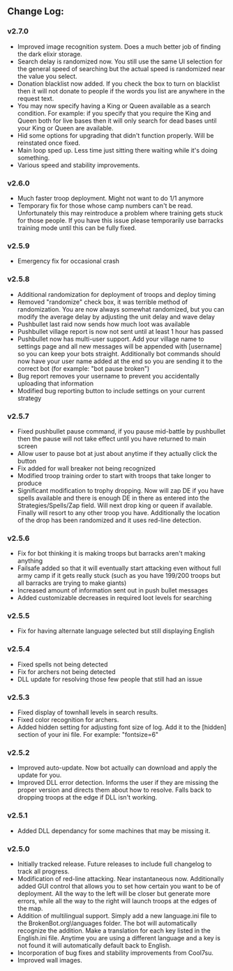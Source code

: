 ## Change Log:

### v2.7.0
* Improved image recognition system.  Does a much better job of finding the dark elixir storage.
* Search delay is randomized now.  You still use the same UI selection for the general speed of searching but the actual speed is randomized near the value you select.
* Donation blacklist now added.  If you check the box to turn on blacklist then it will not donate to people if the words you list are anywhere in the request text.
* You may now specify having a King or Queen available as a search condition. For example: if you specify that you require the King and Queen both for live bases then it will only search for dead bases until your King or Queen are available.
* Hid some options for upgrading that didn't function properly. Will be reinstated once fixed.
* Main loop sped up.  Less time just sitting there waiting while it's doing something.
* Various speed and stability improvements.

### v2.6.0
* Much faster troop deployment.  Might not want to do 1/1 anymore
* Temporary fix for those whose camp numbers can't be read. Unfortunately this may reintroduce a problem where training gets stuck for those people.  If you have this issue please temporarily use barracks training mode until this can be fully fixed.

### v2.5.9
* Emergency fix for occasional crash

### v2.5.8
* Additional randomization for deployment of troops and deploy timing
* Removed "randomize" check box, it was terrible method of randomization.  You are now always somewhat randomized, but you can modify the average delay by adjusting the unit delay and wave delay
* Pushbullet last raid now sends how much loot was available
* Pushbullet village report is now not sent until at least 1 hour has passed
* Pushbullet now has multi-user support.  Add your village name to settings page and all new messages will be appended with [username] so you can keep your bots straight.  Additionally bot commands should now have your user name added at the end so you are sending it to the correct bot (for example: "bot pause broken")
* Bug report removes your username to prevent you accidentally uploading that information
* Modified bug reporting button to include settings on your current strategy

### v2.5.7
* Fixed pushbullet pause command, if you pause mid-battle by pushbullet then the pause will not take effect until you have returned to main screen
* Allow user to pause bot at just about anytime if they actually click the button
* Fix added for wall breaker not being recognized
* Modified troop training order to start with troops that take longer to produce
* Significant modification to trophy dropping.  Now will zap DE if you have spells available and there is enough DE in there as entered into the Strategies/Spells/Zap field.  Will next drop king or queen if available.  Finally will resort to any other troop you have.  Additionally the location of the drop has been randomized and it uses red-line detection.

### v2.5.6
* Fix for bot thinking it is making troops but barracks aren't making anything
* Failsafe added so that it will eventually start attacking even without full army camp if it gets really stuck (such as you have 199/200 troops but all barracks are trying to make giants)
* Increased amount of information sent out in push bullet messages
* Added customizable decreases in required loot levels for searching

### v2.5.5
* Fix for having alternate language selected but still displaying English

### v2.5.4
* Fixed spells not being detected
* Fix for archers not being detected
* DLL update for resolving those few people that still had an issue

### v2.5.3
* Fixed display of townhall levels in search results.
* Fixed color recognition for archers.
* Added hidden setting for adjusting font size of log.  Add it to the [hidden] section of your ini file.  For example: "fontsize=6"

### v2.5.2
* Improved auto-update.  Now bot actually can download and apply the update for you.
* Improved DLL error detection. Informs the user if they are missing the proper version and directs them about how to resolve. Falls back to dropping troops at the edge if DLL isn't working.

### v2.5.1
* Added DLL dependancy for some machines that may be missing it.

### v2.5.0
* Initially tracked release.  Future releases to include full changelog to track all progress.
* Modification of red-line attacking.  Near instantaneous now.  Additionally added GUI control that allows you to set how certain you want to be of deployment.  All the way to the left will be closer but generate more errors, while all the way to the right will launch troops at the edges of the map.
* Addition of multilingual support.  Simply add a new language.ini file to the BrokenBot.org\languages folder.  The bot will automatically recognize the addition.  Make a translation for each key listed in the English.ini file.  Anytime you are using a different language and a key is not found it will automatically default back to English.
* Incorporation of bug fixes and stability improvements from Cool7su.
* Improved wall images.